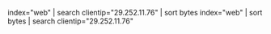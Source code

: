
index="web" | search clientip="29.252.11.76" | sort bytes
index="web" | sort bytes | search clientip="29.252.11.76"
